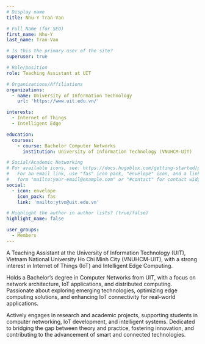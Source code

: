 ```yaml
---
# Display name
title: Nhu-Y Tran-Van

# Full Name (for SEO)
first_name: Nhu-Y
last_name: Tran-Van

# Is this the primary user of the site?
superuser: true

# Role/position
role: Teaching Assistant at UIT

# Organizations/Affiliations
organizations:
  - name: University of Information Technology
    url: 'https://www.uit.edu.vn/'

interests:
  - Internet of Things
  - Intelligent Edge

education:
  courses:
    - course: Bachelor Computer Networks
      institution: University of Information Technology (VNUHCM-UIT)

# Social/Academic Networking
# For available icons, see: https://docs.hugoblox.com/getting-started/page-builder/#icons
#   For an email link, use "fas" icon pack, "envelope" icon, and a link in the
#   form "mailto:your-email@example.com" or "#contact" for contact widget.
social:
  - icon: envelope
    icon_pack: fas
    link: 'mailto:ytvn@uit.edu.vn'

# Highlight the author in author lists? (true/false)
highlight_name: false

user_groups:
  - Members
---
```


A Teaching Assistant at the University of Information Technology (UIT), Vietnam National University Ho Chi Minh City (VNUHCM-UIT), with a strong interest in Internet of Things (IoT) and Intelligent Edge Computing.

Holds a Bachelor’s degree in Computer Networks from UIT, with a focus on network architecture, IoT applications, and distributed computing. Passionate about exploring emerging technologies, optimizing edge computing solutions, and enhancing IoT connectivity for real-world applications.

Actively engages in research and academic projects, supporting students in computer networking, IoT development, and intelligent systems. Dedicated to bridging the gap between theory and practice, fostering innovation, and contributing to the advancement of smart and connected technologies.